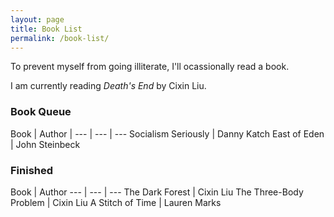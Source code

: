 ```yaml
---
layout: page
title: Book List
permalink: /book-list/
---
```


To prevent myself from going illiterate, I'll ocassionally read a book.

I am currently reading *Death's End* by Cixin Liu.

### Book Queue

Book | Author |
--- | --- | ---
Socialism Seriously | Danny Katch
East of Eden | John Steinbeck

### Finished

Book | Author
--- | --- | ---
The Dark Forest | Cixin Liu 
The Three-Body Problem | Cixin Liu
A Stitch of Time | Lauren Marks

